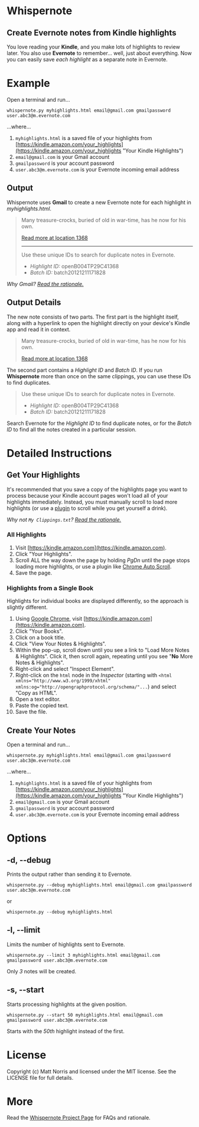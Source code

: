# Whispernote
## Create Evernote notes from Kindle highlights

You love reading your **Kindle**, and you make lots of highlights to review later. You also use **Evernote** to remember... well, just about everything. Now you can easily save *each highlight* as a separate note in Evernote. 

# Example

Open a terminal and run... 

    whispernote.py myhighlights.html email@gmail.com gmailpassword user.abc3@m.evernote.com

...where...

1. `myhighlights.html` is a saved file of your highlights from [https://kindle.amazon.com/your_highlights](https://kindle.amazon.com/your_highlights "Your Kindle Highlights")
2. `email@gmail.com` is your Gmail account
3. `gmailpassword` is your account password 
4. `user.abc3@m.evernote.com` is your Evernote incoming email address

## Output

Whispernote uses **Gmail** to create a new Evernote note for each highlight in *myhighlights.html*. 

> Many treasure-crocks, buried of old in war-time, has he now for his own.
> 
> [Read more at location 1368](kindle://book?action=open&asin=B004TP29C4&location=1368 "Open this highlight on Kindle")
> 
> ---
> Use these unique IDs to search for duplicate notes in Evernote.
> 
> - *Highlight ID:* openB004TP29C41368
> - *Batch ID:* batch20121211171828

*Why Gmail? [Read the rationale.](http://mattnorris.me/whispernote)*

## Output Details

The new note consists of two parts. The first part is the highlight itself, along with a hyperlink to open the highlight directly on your device's Kindle app and read it in context.

> Many treasure-crocks, buried of old in war-time, has he now for his own.
> 
> [Read more at location 1368](kindle://book?action=open&asin=B004TP29C4&location=1368 "Open this highlight on Kindle")

The second part contains a *Highlight ID* and *Batch ID*. If you run **Whispernote** more than once on the same clippings, you can use these IDs to find duplicates. 

> Use these unique IDs to search for duplicate notes in Evernote.
> 
> - *Highlight ID:* openB004TP29C41368
> - *Batch ID:* batch20121211171828

Search Evernote for the *Highlight ID* to find duplicate notes, or for the *Batch ID* to find all the notes created in a particular session. 

# Detailed Instructions

## Get Your Highlights

It's recommended that you save a copy of the highlights page you want to process because your Kindle account pages won't load all of your highlights immediately. Instead, you must manually scroll to load more highlights (or use a [plugin](https://chrome.google.com/webstore/detail/auto-scroll/eochlhpceohhhfogfeladaifggikcjhk) to scroll while you get yourself a drink). 

*Why not `My Clippings.txt`? [Read the rationale.](http://mattnorris.me/whispernote#why_not_use_my_clippingstxt)*

### All Highlights

1. Visit [https://kindle.amazon.com](https://kindle.amazon.com). 
2. Click "Your Highlights". 
2. Scroll ALL the way down the page by holding *PgDn* until the page stops loading more highlights, or use a plugin like [Chrome Auto Scroll](https://chrome.google.com/webstore/detail/auto-scroll/eochlhpceohhhfogfeladaifggikcjhk). 
4. Save the page. 

### Highlights from a Single Book

Highlights for individual books are displayed differently, so the approach is slightly different. 

1. Using [Google Chrome](http://google.com/chrome), visit [https://kindle.amazon.com](https://kindle.amazon.com). 
2. Click "Your Books". 
3. Click on a book title. 
4. Click "View Your Notes & Highlights". 
5. Within the pop-up, scroll down until you see a link to "Load More Notes & Highlights". Click it, then scroll again, repeating until you see "**No** More Notes & Highlights".
6. Right-click and select "Inspect Element". 
7. Right-click on the `html` node in the *Inspector* (starting with `<html xmlns="http://www.w3.org/1999/xhtml" xmlns:og="http://opengraphprotocol.org/schema/"...`) and select "Copy as HTML". 
8. Open a text editor.
9. Paste the copied text. 
10. Save the file. 

## Create Your Notes

Open a terminal and run... 

    whispernote.py myhighlights.html email@gmail.com gmailpassword user.abc3@m.evernote.com

...where...

1. `myhighlights.html` is a saved file of your highlights from [https://kindle.amazon.com/your_highlights](https://kindle.amazon.com/your_highlights "Your Kindle Highlights")
2. `email@gmail.com` is your Gmail account
3. `gmailpassword` is your account password 
4. `user.abc3@m.evernote.com` is your Evernote incoming email address

# Options

## -d, --debug

Prints the output rather than sending it to Evernote. 

    whispernote.py --debug myhighlights.html email@gmail.com gmailpassword user.abc3@m.evernote.com

or 

    whispernote.py --debug myhighlights.html

## -l, --limit

Limits the number of highlights sent to Evernote. 
    
    whispernote.py --limit 3 myhighlights.html email@gmail.com gmailpassword user.abc3@m.evernote.com

Only *3* notes will be created. 

## -s, --start

Starts processing highlights at the given position. 

    whispernote.py --start 50 myhighlights.html email@gmail.com gmailpassword user.abc3@m.evernote.com

Starts with the *50th* highlight instead of the first. 

# License 

Copyright (c) Matt Norris and licensed under the MIT license. See the LICENSE file for full details.

# More 

Read the [Whispernote Project Page](http://mattnorris.me/whispernote) for FAQs and rationale. 
